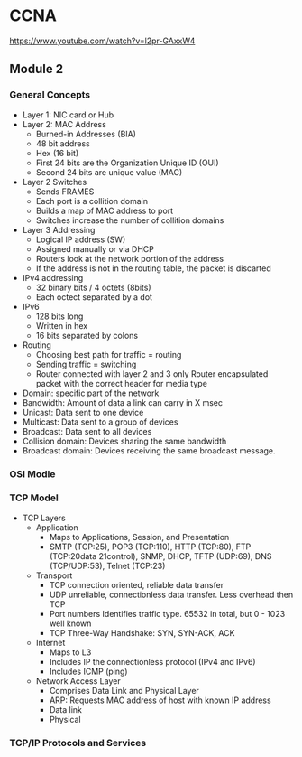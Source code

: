 # CCNA

<https://www.youtube.com/watch?v=l2pr-GAxxW4>

## Module 2

### General Concepts

- Layer 1: NIC card or Hub
- Layer 2: MAC Address
  - Burned-in Addresses (BIA)
  - 48 bit address
  - Hex (16 bit)
  - First 24 bits are the Organization Unique ID (OUI)
  - Second 24 bits are unique value (MAC)
- Layer 2 Switches
  - Sends FRAMES
  - Each port is a collition domain
  - Builds a map of MAC address to port
  - Switches increase the number of collition domains
- Layer 3 Addressing
  - Logical IP address (SW)
  - Assigned manually or via DHCP
  - Routers look at the network portion of the address
  - If the address is not in the routing table, the packet is discarted
- IPv4 addressing
  - 32 binary bits / 4 octets (8bits)
  - Each octect separated by a dot
- IPv6 
  - 128 bits long
  - Written in hex
  - 16 bits separated by colons
- Routing
  - Choosing best path for traffic = routing
  - Sending traffic = switching 
  - Router connected with layer 2 and 3 only
  Router encapsulated packet with the correct header for media type
- Domain: specific part of the network
- Bandwidth: Amount of data a link can carry in X msec
- Unicast: Data sent to one device
- Multicast: Data sent to a group of devices
- Broadcast: Data sent to all devices
- Collision domain: Devices sharing the same bandwidth
- Broadcast domain: Devices receiving the same broadcast message.

### OSI Modle

### TCP Model

- TCP Layers
  - Application
    - Maps to Applications, Session, and Presentation
    - SMTP (TCP:25), POP3 (TCP:110), HTTP (TCP:80), FTP (TCP:20data 21control), SNMP, DHCP, TFTP (UDP:69), DNS (TCP/UDP:53), Telnet (TCP:23)
  - Transport
    - TCP connection oriented, reliable data transfer
    - UDP unreliable, connectionless data transfer. Less overhead then TCP
    - Port numbers Identifies traffic type. 65532 in total, but 0 - 1023 well known
    - TCP Three-Way Handshake: SYN, SYN-ACK, ACK
  - Internet
    - Maps to L3
    - Includes IP the connectionless protocol (IPv4 and IPv6)
    - Includes ICMP (ping)
  - Network Access Layer
    - Comprises Data Link and Physical Layer
    - ARP: Requests MAC address of host with known IP address
    - Data link
    - Physical

### TCP/IP Protocols and Services